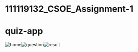 # 111119132_CSOE_Assignment-1
# quiz-app


![home](https://user-images.githubusercontent.com/67236717/119312028-712c3580-bc8f-11eb-989f-26892e1dd407.jpeg)![question](https://user-images.githubusercontent.com/67236717/119312040-74bfbc80-bc8f-11eb-9607-f76b4b9c6a54.jpeg)![result](https://user-images.githubusercontent.com/67236717/119312279-ca946480-bc8f-11eb-8838-a2b419ec6a48.jpeg)

